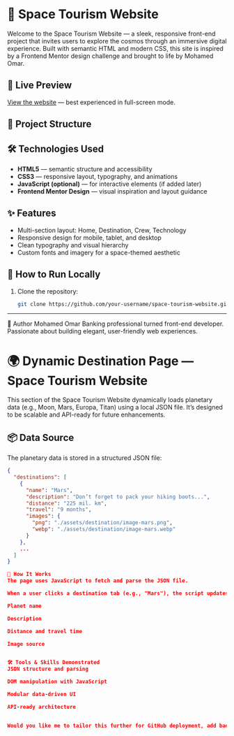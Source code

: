 # 🚀 Space Tourism Website

Welcome to the Space Tourism Website — a sleek, responsive front-end project that invites users to explore the cosmos through an immersive digital experience. Built with semantic HTML and modern CSS, this site is inspired by a Frontend Mentor design challenge and brought to life by Mohamed Omar.

## 🌌 Live Preview

[View the website](http://127.0.0.1:5500/HTML/index.html) — best experienced in full-screen mode.

## 📁 Project Structure


    

## 🛠️ Technologies Used

- **HTML5** — semantic structure and accessibility
- **CSS3** — responsive layout, typography, and animations
- **JavaScript (optional)** — for interactive elements (if added later)
- **Frontend Mentor Design** — visual inspiration and layout guidance

## ✨ Features

- Multi-section layout: Home, Destination, Crew, Technology
- Responsive design for mobile, tablet, and desktop
- Clean typography and visual hierarchy
- Custom fonts and imagery for a space-themed aesthetic

## 📌 How to Run Locally

1. Clone the repository:
   ```bash
   git clone https://github.com/your-username/space-tourism-website.git


---
🧠 Author
Mohamed Omar Banking professional turned front-end developer. Passionate about building elegant, user-friendly web experiences.


# 🌍 Dynamic Destination Page — Space Tourism Website

This section of the Space Tourism Website dynamically loads planetary data (e.g., Moon, Mars, Europa, Titan) using a local JSON file. It’s designed to be scalable and API-ready for future enhancements.

## 📦 Data Source

The planetary data is stored in a structured JSON file:

```json
{
  "destinations": [
    {
      "name": "Mars",
      "description": "Don’t forget to pack your hiking boots...",
      "distance": "225 mil. km",
      "travel": "9 months",
      "images": {
        "png": "./assets/destination/image-mars.png",
        "webp": "./assets/destination/image-mars.webp"
      }
    },
    ...
  ]
}

🔄 How It Works
The page uses JavaScript to fetch and parse the JSON file.

When a user clicks a destination tab (e.g., "Mars"), the script updates:

Planet name

Description

Distance and travel time

Image source


🛠️ Tools & Skills Demonstrated
JSON structure and parsing

DOM manipulation with JavaScript

Modular data-driven UI

API-ready architecture


Would you like me to tailor this further for GitHub deployment, add badges, or include a section for future enhancements?
